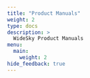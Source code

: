 ```yaml
---
title: "Product Manuals"
weight: 2
type: docs
description: >
  WideSky Product Manuals
menu:
  main:
    weight: 2
hide_feedback: true
---
```

